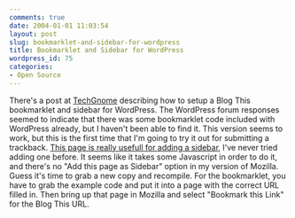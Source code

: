 ```yaml
---
comments: true
date: 2004-01-01 11:03:54
layout: post
slug: bookmarklet-and-sidebar-for-wordpress
title: Bookmarklet and Sidebar for WordPress
wordpress_id: 75
categories:
- Open Source
---
```


There's a post at [TechGnome](http://techgnome.anderson-website.net/index.php?m=20031210#post-124) describing how to setup a Blog This bookmarklet and sidebar for WordPress. The WordPress forum responses seemed to indicate that there was some bookmarklet code included with WordPress already, but I haven't  been able to find it. This version seems to work, but this is the first time that I'm going to try it out for submitting a trackback. [This page is really usefull for adding a sidebar](http://wp.netscape.com/sidebar/preview.html), I've never tried adding one before. It seems like it takes some Javascript in order to do it, and there's no "Add this page as Sidebar" option in my version of Mozilla. Guess it's time to grab a new copy and recompile. For the bookmarklet, you have to grab the example code and put it into a page with the correct URL filled in. Then bring up that page in Mozilla and select "Bookmark this Link" for the Blog This URL.

